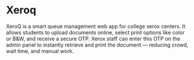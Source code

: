# Xeroq
XeroQ is a smart queue management web app for college xerox centers. It allows students to upload documents online, select print options like color or B&amp;W, and receive a secure OTP. Xerox staff can enter this OTP on the admin panel to instantly retrieve and print the document — reducing crowd, wait time, and manual work.